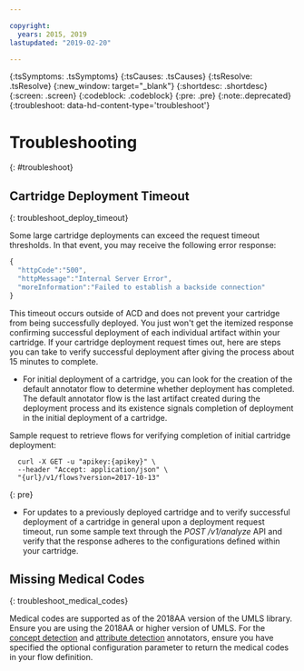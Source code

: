 ```yaml
---

copyright:
  years: 2015, 2019
lastupdated: "2019-02-20"

---
```


{:tsSymptoms: .tsSymptoms}
{:tsCauses: .tsCauses}
{:tsResolve: .tsResolve}
{:new_window: target="_blank"}
{:shortdesc: .shortdesc}
{:screen: .screen}
{:codeblock: .codeblock}
{:pre: .pre}
{:note:.deprecated}
{:troubleshoot: data-hd-content-type='troubleshoot'}

# Troubleshooting
{: #troubleshoot}

## Cartridge Deployment Timeout
{: troubleshoot_deploy_timeout}

Some large cartridge deployments can exceed the request timeout thresholds. In that event, you may receive the following error response:

```javascript
{
  "httpCode":"500",
  "httpMessage":"Internal Server Error",
  "moreInformation":"Failed to establish a backside connection"
}
```

This timeout occurs outside of ACD and does not prevent your cartridge from being successfully deployed. You just won't get the itemized response confirming successful deployment of each individual artifact within your cartridge. If your cartridge deployment request times out, here are steps you can take to verify successful deployment after giving the process about 15 minutes to complete.

* For initial deployment of a cartridge, you can look for the creation of the default annotator flow to determine whether deployment has completed. The default annotator flow is the last artifact created during the deployment process and its existence signals completion of deployment in the initial deployment of a cartridge.

Sample request to retrieve flows for verifying completion of initial cartridge deployment:

```Curl
  curl -X GET -u "apikey:{apikey}" \
  --header "Accept: application/json" \
  "{url}/v1/flows?version=2017-10-13"
```
{: pre}


* For updates to a previously deployed cartridge and to verify successful deployment of a cartridge in general upon a deployment request timeout, run some sample text through the _POST /v1/analyze_ API and verify that the response adheres to the configurations defined within your cartridge.

## Missing Medical Codes
{: troubleshoot_medical_codes}

Medical codes are supported as of the 2018AA version of the UMLS library. Ensure you are using the 2018AA or higher version of UMLS. For the [concept detection](wh-acd?topic=wh-acd-concept_detection#concept_detection) and [attribute detection](wh-acd?topic=wh-acd-attribute_detection#attribute_detection) annotators, ensure you have specified the optional configuration parameter to return the medical codes in your flow definition. 
